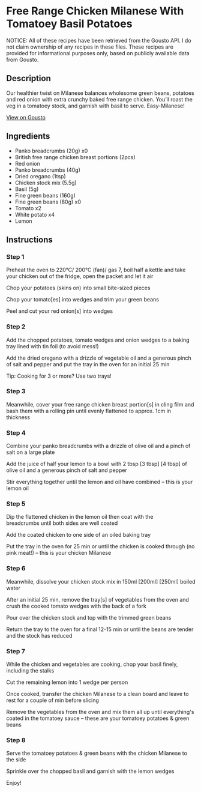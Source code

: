 # Free Range Chicken Milanese With Tomatoey Basil Potatoes

NOTICE: All of these recipes have been retrieved from the Gousto API. I do not claim ownership of any recipes in these files. These recipes are provided for informational purposes only, based on publicly available data from Gousto.

## Description

Our healthier twist on Milanese balances wholesome green beans, potatoes and red onion with extra crunchy baked free range chicken. You’ll roast the veg in a tomatoey stock, and garnish with basil to serve. Easy-Milanese!

[View on Gousto](https://www.gousto.co.uk/recipes/cookbook/free-range-chicken-milanese-with-tomatoey-basil-potatoes)

## Ingredients

- Panko breadcrumbs (20g) x0
- British free range chicken breast portions (2pcs)
- Red onion
- Panko breadcrumbs (40g)
- Dried oregano (1tsp)
- Chicken stock mix (5.5g)
- Basil (5g)
- Fine green beans (160g)
- Fine green beans (80g) x0
- Tomato x2
- White potato x4
- Lemon

## Instructions


### Step 1

Preheat the oven to 220°C/ 200°C (fan)/ gas 7, boil half a kettle and take your chicken out of the fridge, open the packet and let it air

Chop your potatoes (skins on) into small bite-sized pieces

Chop your tomato[es] into wedges and trim your green beans

Peel and cut your red onion[s] into wedges


### Step 2

Add the chopped potatoes, tomato wedges and onion wedges to a baking tray lined with tin foil (to avoid mess!)

Add the dried oregano with a drizzle of vegetable oil and a generous pinch of salt and pepper and put the tray in the oven for an initial 25 min

Tip: Cooking for 3 or more? Use two trays!


### Step 3

Meanwhile, cover your free range chicken breast portion[s] in cling film and bash them with a rolling pin until evenly flattened to approx. 1cm in thickness


### Step 4

Combine your panko breadcrumbs with a drizzle of olive oil and a pinch of salt on a large plate

Add the juice of half your lemon to a bowl with 2 tbsp <span class="text-purple">[3 tbsp]</span> <span class="text-danger">[4 tbsp]</span> of olive oil and a generous pinch of salt and pepper

Stir everything together until the lemon and oil have combined – this is your lemon oil


### Step 5

Dip the flattened chicken in the lemon oil then coat with the breadcrumbs until both sides are well coated

Add the coated chicken to one side of an oiled baking tray

Put the tray in the oven for 25 min or until the chicken is cooked through (no pink meat!) – this is your chicken Milanese


### Step 6

Meanwhile, dissolve your chicken stock mix in 150ml<span class="text-danger"> </span><span class="text-purple">[200ml]</span><span class="text-danger"> [250ml]</span> boiled water

After an initial 25 min, remove the tray[s] of vegetables from the oven and crush the cooked tomato wedges with the back of a fork

Pour over the chicken stock and top with the trimmed green beans

Return the tray to the oven for a final 12-15 min or until the beans are tender and the stock has reduced


### Step 7

While the chicken and vegetables are cooking, chop your basil finely, including the stalks

Cut the remaining lemon into 1 wedge per person

Once cooked, transfer the chicken Milanese to a clean board and leave to rest for a couple of min before slicing

Remove the vegetables from the oven and mix them all up until everything's coated in the tomatoey sauce – these are your tomatoey potatoes & green beans

### Step 8

Serve the tomatoey potatoes & green beans with the chicken Milanese to the side

Sprinkle over the chopped basil and garnish with the lemon wedges

Enjoy!

